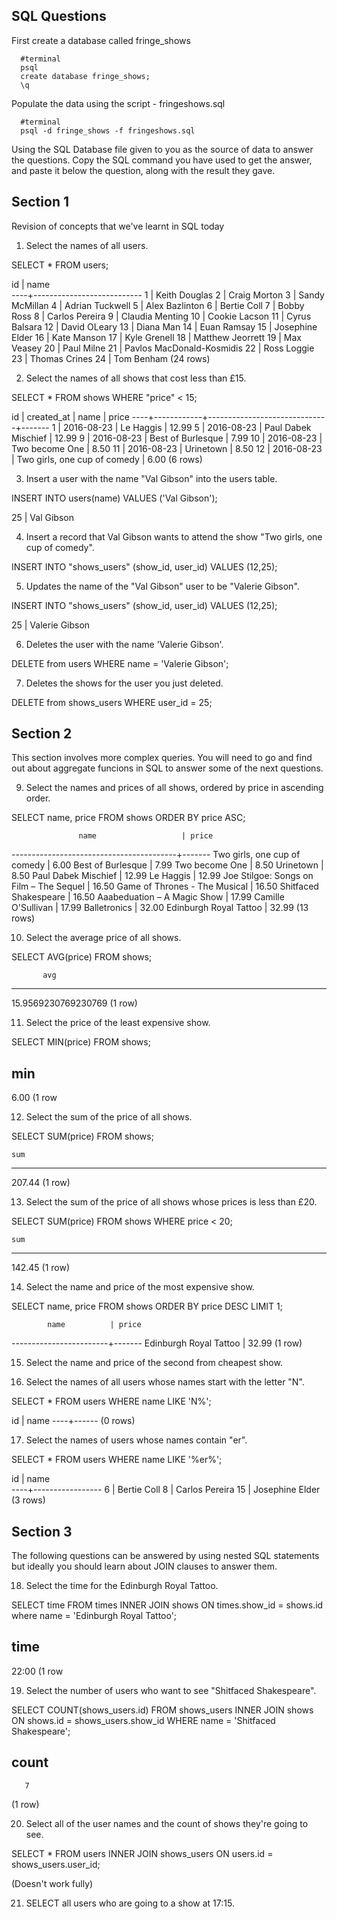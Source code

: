 ## SQL Questions

First create a database called fringe_shows
```
  #terminal
  psql
  create database fringe_shows;
  \q
```

Populate the data using the script - fringeshows.sql
```
  #terminal
  psql -d fringe_shows -f fringeshows.sql
```

Using the SQL Database file given to you as the source of data to answer the questions.  Copy the SQL command you have used to get the answer, and paste it below the question, along with the result they gave.


## Section 1

  Revision of concepts that we've learnt in SQL today

  1. Select the names of all users.

SELECT * FROM users;

id |           name            
----+---------------------------
  1 | Keith Douglas
  2 | Craig Morton
  3 | Sandy McMillan
  4 | Adrian Tuckwell
  5 | Alex Bazlinton
  6 | Bertie Coll
  7 | Bobby Ross
  8 | Carlos Pereira
  9 | Claudia Menting
 10 | Cookie Lacson
 11 | Cyrus Balsara
 12 | David OLeary
 13 | Diana Man
 14 | Euan Ramsay
 15 | Josephine Elder
 16 | Kate Manson
 17 | Kyle Grenell
 18 | Matthew Jeorrett
 19 | Max Veasey
 20 | Paul Milne
 21 | Pavlos MacDonald-Kosmidis
 22 | Ross Loggie
 23 | Thomas Crines
 24 | Tom Benham
(24 rows)

  2. Select the names of all shows that cost less than £15.

  SELECT * FROM shows WHERE "price" < 15;

   id | created_at |             name             | price 
  ----+------------+------------------------------+-------
    1 | 2016-08-23 | Le Haggis                    | 12.99
    5 | 2016-08-23 | Paul Dabek Mischief          | 12.99
    9 | 2016-08-23 | Best of Burlesque            |  7.99
   10 | 2016-08-23 | Two become One               |  8.50
   11 | 2016-08-23 | Urinetown                    |  8.50
   12 | 2016-08-23 | Two girls, one cup of comedy |  6.00
  (6 rows)

  3. Insert a user with the name "Val Gibson" into the users table.

  INSERT INTO users(name) VALUES ('Val Gibson');

  25 | Val Gibson

  4. Insert a record that Val Gibson wants to attend the show "Two girls, one cup of comedy".

  INSERT INTO "shows_users" (show_id, user_id) VALUES (12,25);

  5. Updates the name of the "Val Gibson" user to be "Valerie Gibson".

  INSERT INTO "shows_users" (show_id, user_id) VALUES (12,25);

  25 | Valerie Gibson

  6. Deletes the user with the name 'Valerie Gibson'.

  DELETE from users WHERE name = 'Valerie Gibson';

  7. Deletes the shows for the user you just deleted.

  DELETE from shows_users WHERE user_id = 25;


## Section 2

  This section involves more complex queries.  You will need to go and find out about aggregate funcions in SQL to answer some of the next questions.

  9. Select the names and prices of all shows, ordered by price in ascending order.

  SELECT name, price FROM shows ORDER BY price ASC;

                   name                   | price 
  -----------------------------------------+-------
   Two girls, one cup of comedy            |  6.00
   Best of Burlesque                       |  7.99
   Two become One                          |  8.50
   Urinetown                               |  8.50
   Paul Dabek Mischief                     | 12.99
   Le Haggis                               | 12.99
   Joe Stilgoe: Songs on Film – The Sequel | 16.50
   Game of Thrones - The Musical           | 16.50
   Shitfaced Shakespeare                   | 16.50
   Aaabeduation – A Magic Show             | 17.99
   Camille O'Sullivan                      | 17.99
   Balletronics                            | 32.00
   Edinburgh Royal Tattoo                  | 32.99
  (13 rows)


  10. Select the average price of all shows.

  SELECT AVG(price) FROM shows;

           avg         
  ---------------------
   15.9569230769230769
  (1 row)

  11. Select the price of the least expensive show.

  SELECT MIN(price) FROM shows;

   min  
  ------
   6.00
  (1 row

  12. Select the sum of the price of all shows.

  SELECT SUM(price) FROM shows;

    sum   
  --------
   207.44
  (1 row)

  13. Select the sum of the price of all shows whose prices is less than £20.

  SELECT SUM(price) FROM shows WHERE price < 20;

    sum   
  --------
   142.45
  (1 row)

  14. Select the name and price of the most expensive show.

  SELECT name, price FROM shows ORDER BY price DESC LIMIT 1;

            name          | price 
  ------------------------+-------
   Edinburgh Royal Tattoo | 32.99
  (1 row)

  15. Select the name and price of the second from cheapest show.



  16. Select the names of all users whose names start with the letter "N".

  SELECT * FROM users WHERE name LIKE 'N%';

   id | name 
  ----+------
  (0 rows)

  17. Select the names of users whose names contain "er".

  SELECT * FROM users WHERE name LIKE '%er%';

   id |      name       
  ----+-----------------
    6 | Bertie Coll
    8 | Carlos Pereira
   15 | Josephine Elder
  (3 rows)

## Section 3

  The following questions can be answered by using nested SQL statements but ideally you should learn about JOIN clauses to answer them.

  18. Select the time for the Edinburgh Royal Tattoo.

  SELECT time FROM times INNER JOIN shows ON times.show_id = shows.id where name = 'Edinburgh Royal Tattoo';

   time  
  -------
   22:00
  (1 row

  19. Select the number of users who want to see "Shitfaced Shakespeare".

  SELECT COUNT(shows_users.id) FROM shows_users INNER JOIN shows ON shows.id = shows_users.show_id WHERE name = 'Shitfaced Shakespeare';

   count 
  -------
       7
  (1 row)

  20. Select all of the user names and the count of shows they're going to see.

  SELECT * FROM users INNER JOIN shows_users ON users.id = shows_users.user_id;

  (Doesn't work fully)

  21. SELECT all users who are going to a show at 17:15.

